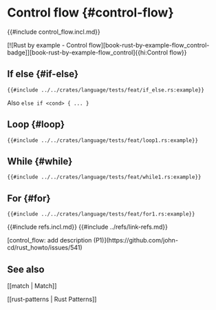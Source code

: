 # Control flow {#control-flow}

{{#include control_flow.incl.md}}

[![Rust by example - Control flow][book-rust-by-example-flow_control-badge]][book-rust-by-example-flow_control]{{hi:Control flow}}

## If else {#if-else}

```rust,editable
{{#include ../../crates/language/tests/feat/if_else.rs:example}}
```

Also `else if <cond> { ... }`

## Loop {#loop}

```rust,editable
{{#include ../../crates/language/tests/feat/loop1.rs:example}}
```

## While {#while}

```rust,editable
{{#include ../../crates/language/tests/feat/while1.rs:example}}
```

## For {#for}

```rust,editable
{{#include ../../crates/language/tests/feat/for1.rs:example}}
```

{{#include refs.incl.md}}
{{#include ../refs/link-refs.md}}

<div class="hidden">
[control_flow: add description (P1)](https://github.com/john-cd/rust_howto/issues/541)

## See also

[[match | Match]]

[[rust-patterns | Rust Patterns]]

</div>
